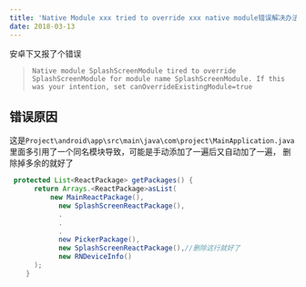 ```yaml
---
title: 'Native Module xxx tried to override xxx native module错误解决办法'
date: 2018-03-13
---
```


安卓下又报了个错误

> `Native module SplashScreenModule tired to override SplashScreenModule for module name SplashScreenModule. If this was your intention, set canOverrideExistingModule=true`

## 错误原因

这是`Project\android\app\src\main\java\com\project\MainApplication.java`里面多引用了一个同名模块导致，可能是手动添加了一遍后又自动加了一遍，
删除掉多余的就好了

```java
 protected List<ReactPackage> getPackages() {
      return Arrays.<ReactPackage>asList(
          new MainReactPackage(),
            new SplashScreenReactPackage(),
            .
            .
            .
            new PickerPackage(),
            new SplashScreenReactPackage(),//删除这行就好了
            new RNDeviceInfo()
      );
    }
```
